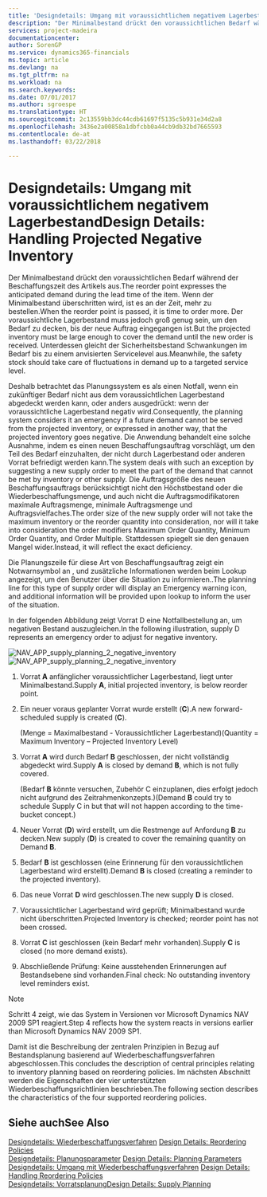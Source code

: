 ```yaml
---
title: 'Designdetails: Umgang mit voraussichtlichem negativem Lagerbestand | Microsoft Docs'
description: "Der Minimalbestand drückt den voraussichtlichen Bedarf während der Beschaffungszeit des Artikels aus. Wenn der Minimalbestand überschritten wird, ist es an der Zeit, mehr zu bestellen. Der voraussichtliche Lagerbestand muss jedoch groß genug sein, um den Bedarf zu decken, bis der neue Auftrag eingegangen ist. Unterdessen gleicht der Sicherheitsbestand Schwankungen im Bedarf bis zu einem anvisierten Servicelevel aus."
services: project-madeira
documentationcenter: 
author: SorenGP
ms.service: dynamics365-financials
ms.topic: article
ms.devlang: na
ms.tgt_pltfrm: na
ms.workload: na
ms.search.keywords: 
ms.date: 07/01/2017
ms.author: sgroespe
ms.translationtype: HT
ms.sourcegitcommit: 2c13559bb3dc44cdb61697f5135c5b931e34d2a8
ms.openlocfilehash: 3436e2a00858a1dbfcbb0a44cb9db32bd7665593
ms.contentlocale: de-at
ms.lasthandoff: 03/22/2018

---
```

# <a name="design-details-handling-projected-negative-inventory"></a><span data-ttu-id="aac14-106">Designdetails: Umgang mit voraussichtlichem negativem Lagerbestand</span><span class="sxs-lookup"><span data-stu-id="aac14-106">Design Details: Handling Projected Negative Inventory</span></span>
<span data-ttu-id="aac14-107">Der Minimalbestand drückt den voraussichtlichen Bedarf während der Beschaffungszeit des Artikels aus.</span><span class="sxs-lookup"><span data-stu-id="aac14-107">The reorder point expresses the anticipated demand during the lead time of the item.</span></span> <span data-ttu-id="aac14-108">Wenn der Minimalbestand überschritten wird, ist es an der Zeit, mehr zu bestellen.</span><span class="sxs-lookup"><span data-stu-id="aac14-108">When the reorder point is passed, it is time to order more.</span></span> <span data-ttu-id="aac14-109">Der voraussichtliche Lagerbestand muss jedoch groß genug sein, um den Bedarf zu decken, bis der neue Auftrag eingegangen ist.</span><span class="sxs-lookup"><span data-stu-id="aac14-109">But the projected inventory must be large enough to cover the demand until the new order is received.</span></span> <span data-ttu-id="aac14-110">Unterdessen gleicht der Sicherheitsbestand Schwankungen im Bedarf bis zu einem anvisierten Servicelevel aus.</span><span class="sxs-lookup"><span data-stu-id="aac14-110">Meanwhile, the safety stock should take care of fluctuations in demand up to a targeted service level.</span></span>  

 <span data-ttu-id="aac14-111">Deshalb betrachtet das Planungssystem es als einen Notfall, wenn ein zukünftiger Bedarf nicht aus dem voraussichtlichen Lagerbestand abgedeckt werden kann, oder anders ausgedrückt: wenn der voraussichtliche Lagerbestand negativ wird.</span><span class="sxs-lookup"><span data-stu-id="aac14-111">Consequently, the planning system considers it an emergency if a future demand cannot be served from the projected inventory, or expressed in another way, that the projected inventory goes negative.</span></span> <span data-ttu-id="aac14-112">Die Anwendung behandelt eine solche Ausnahme, indem es einen neuen Beschaffungsauftrag vorschlägt, um den Teil des Bedarf einzuhalten, der nicht durch Lagerbestand oder anderen Vorrat befriedigt werden kann.</span><span class="sxs-lookup"><span data-stu-id="aac14-112">The system deals with such an exception by suggesting a new supply order to meet the part of the demand that cannot be met by inventory or other supply.</span></span> <span data-ttu-id="aac14-113">Die Auftragsgröße des neuen Beschaffungsauftrags berücksichtigt nicht den Höchstbestand oder die Wiederbeschaffungsmenge, und auch nicht die Auftragsmodifikatoren maximale Auftragsmenge, minimale Auftragsmenge und Auftragsvielfaches.</span><span class="sxs-lookup"><span data-stu-id="aac14-113">The order size of the new supply order will not take the maximum inventory or the reorder quantity into consideration, nor will it take into consideration the order modifiers Maximum Order Quantity, Minimum Order Quantity, and Order Multiple.</span></span> <span data-ttu-id="aac14-114">Stattdessen spiegelt sie den genauen Mangel wider.</span><span class="sxs-lookup"><span data-stu-id="aac14-114">Instead, it will reflect the exact deficiency.</span></span>  

 <span data-ttu-id="aac14-115">Die Planungszeile für diese Art von Beschaffungsauftrag zeigt ein Notwarnsymbol an , und zusätzliche Informationen werden beim Lookup angezeigt, um den Benutzer über die Situation zu informieren..</span><span class="sxs-lookup"><span data-stu-id="aac14-115">The planning line for this type of supply order will display an Emergency warning icon, and additional information will be provided upon lookup to inform the user of the situation.</span></span>  

 <span data-ttu-id="aac14-116">In der folgenden Abbildung zeigt Vorrat D eine Notfallbestellung an, um negativen Bestand auszugleichen.</span><span class="sxs-lookup"><span data-stu-id="aac14-116">In the following illustration, supply D represents an emergency order to adjust for negative inventory.</span></span>  

 <span data-ttu-id="aac14-117">![](media/nav_app_supply_planning_2_negative_inventory.png "NAV_APP_supply_planning_2_negative_inventory")</span><span class="sxs-lookup"><span data-stu-id="aac14-117">![](media/nav_app_supply_planning_2_negative_inventory.png "NAV_APP_supply_planning_2_negative_inventory")</span></span>  

1.  <span data-ttu-id="aac14-118">Vorrat **A** anfänglicher voraussichtlicher Lagerbestand, liegt unter Minimalbestand.</span><span class="sxs-lookup"><span data-stu-id="aac14-118">Supply **A**, initial projected inventory, is below reorder point.</span></span>  

2.  <span data-ttu-id="aac14-119">Ein neuer voraus geplanter Vorrat wurde erstellt (**C**).</span><span class="sxs-lookup"><span data-stu-id="aac14-119">A new forward-scheduled supply is created (**C**).</span></span>  

     <span data-ttu-id="aac14-120">(Menge = Maximalbestand - Voraussichtlicher Lagerbestand)</span><span class="sxs-lookup"><span data-stu-id="aac14-120">(Quantity = Maximum Inventory – Projected Inventory Level)</span></span>  

3.  <span data-ttu-id="aac14-121">Vorrat **A** wird durch Bedarf **B** geschlossen, der nicht vollständig abgedeckt wird.</span><span class="sxs-lookup"><span data-stu-id="aac14-121">Supply **A** is closed by demand **B**, which is not fully covered.</span></span>  

     <span data-ttu-id="aac14-122">(Bedarf **B** könnte versuchen, Zubehör C einzuplanen, dies erfolgt jedoch nicht aufgrund des Zeitrahmenkonzepts.)</span><span class="sxs-lookup"><span data-stu-id="aac14-122">(Demand **B** could try to schedule Supply C in but that will not happen according to the time-bucket concept.)</span></span>  

4.  <span data-ttu-id="aac14-123">Neuer Vorrat (**D**) wird erstellt, um die Restmenge auf Anfordung **B** zu decken.</span><span class="sxs-lookup"><span data-stu-id="aac14-123">New supply (**D**) is created to cover the remaining quantity on Demand **B**.</span></span>  

5.  <span data-ttu-id="aac14-124">Bedarf **B** ist geschlossen (eine Erinnerung für den voraussichtlichen Lagerbestand wird erstellt).</span><span class="sxs-lookup"><span data-stu-id="aac14-124">Demand **B** is closed (creating a reminder to the projected inventory).</span></span>  

6.  <span data-ttu-id="aac14-125">Das neue Vorrat **D** wird geschlossen.</span><span class="sxs-lookup"><span data-stu-id="aac14-125">The new supply **D** is closed.</span></span>  

7.  <span data-ttu-id="aac14-126">Voraussichtlicher Lagerbestand wird geprüft; Minimalbestand wurde nicht überschritten.</span><span class="sxs-lookup"><span data-stu-id="aac14-126">Projected Inventory is checked; reorder point has not been crossed.</span></span>  

8.  <span data-ttu-id="aac14-127">Vorrat **C** ist geschlossen (kein Bedarf mehr vorhanden).</span><span class="sxs-lookup"><span data-stu-id="aac14-127">Supply **C** is closed (no more demand exists).</span></span>  

9. <span data-ttu-id="aac14-128">Abschließende Prüfung: Keine ausstehenden Erinnerungen auf Bestandsebene sind vorhanden.</span><span class="sxs-lookup"><span data-stu-id="aac14-128">Final check: No outstanding inventory level reminders exist.</span></span>  

> [!NOTE]  
>  <span data-ttu-id="aac14-129">Schritt 4 zeigt, wie das System in Versionen vor Microsoft Dynamics NAV 2009 SP1 reagiert.</span><span class="sxs-lookup"><span data-stu-id="aac14-129">Step 4 reflects how the system reacts in versions earlier than Microsoft Dynamics NAV 2009 SP1.</span></span>  

 <span data-ttu-id="aac14-130">Damit ist die Beschreibung der zentralen Prinzipien in Bezug auf Bestandsplanung basierend auf Wiederbeschaffungsverfahren abgeschlossen.</span><span class="sxs-lookup"><span data-stu-id="aac14-130">This concludes the description of central principles relating to inventory planning based on reordering policies.</span></span> <span data-ttu-id="aac14-131">Im nächsten Abschnitt werden die Eigenschaften der vier unterstützten Wiederbeschaffungsrichtlinien beschrieben.</span><span class="sxs-lookup"><span data-stu-id="aac14-131">The following section describes the characteristics of the four supported reordering policies.</span></span>  

## <a name="see-also"></a><span data-ttu-id="aac14-132">Siehe auch</span><span class="sxs-lookup"><span data-stu-id="aac14-132">See Also</span></span>  
 <span data-ttu-id="aac14-133">[Designdetails: Wiederbeschaffungsverfahren](design-details-reordering-policies.md) </span><span class="sxs-lookup"><span data-stu-id="aac14-133">[Design Details: Reordering Policies](design-details-reordering-policies.md) </span></span>  
 <span data-ttu-id="aac14-134">[Designdetails: Planungsparameter](design-details-planning-parameters.md) </span><span class="sxs-lookup"><span data-stu-id="aac14-134">[Design Details: Planning Parameters](design-details-planning-parameters.md) </span></span>  
 <span data-ttu-id="aac14-135">[Designdetails: Umgang mit Wiederbeschaffungsverfahren](design-details-handling-reordering-policies.md) </span><span class="sxs-lookup"><span data-stu-id="aac14-135">[Design Details: Handling Reordering Policies](design-details-handling-reordering-policies.md) </span></span>  
 [<span data-ttu-id="aac14-136">Designdetails: Vorratsplanung</span><span class="sxs-lookup"><span data-stu-id="aac14-136">Design Details: Supply Planning</span></span>](design-details-supply-planning.md)

